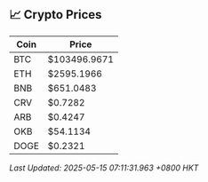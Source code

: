 ## 📈 Crypto Prices

| Coin | Price |
| ---- | ----- |
| BTC | $103496.9671 |
| ETH | $2595.1966 |
| BNB | $651.0483 |
| CRV | $0.7282 |
| ARB | $0.4247 |
| OKB | $54.1134 |
| DOGE | $0.2321 |

_Last Updated: 2025-05-15 07:11:31.963 +0800 HKT_
